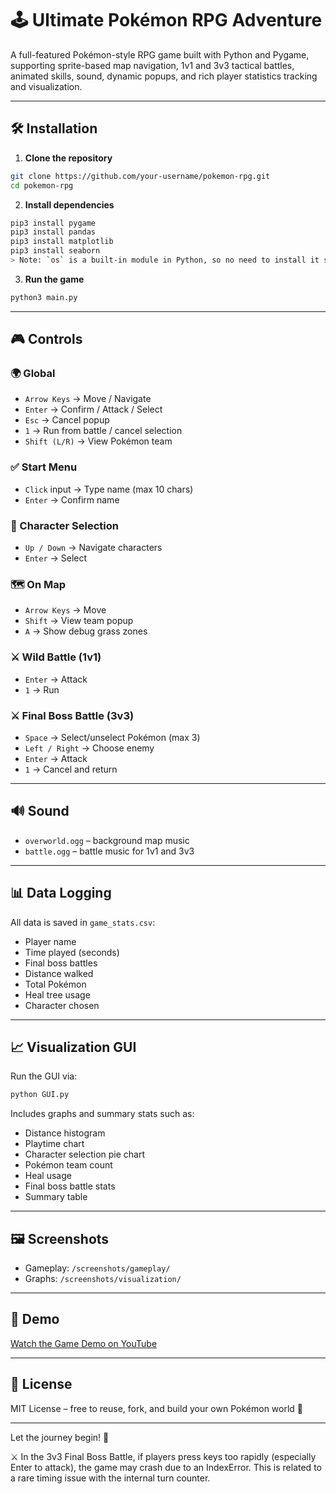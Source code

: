 # 🕹️ Ultimate Pokémon RPG Adventure

A full-featured Pokémon-style RPG game built with Python and Pygame, supporting sprite-based map navigation, 1v1 and 3v3 tactical battles, animated skills, sound, dynamic popups, and rich player statistics tracking and visualization.

---

## 🛠️ Installation

1. **Clone the repository**  
```bash
git clone https://github.com/your-username/pokemon-rpg.git
cd pokemon-rpg
```

2. **Install dependencies**  
```bash
pip3 install pygame
pip3 install pandas
pip3 install matplotlib
pip3 install seaborn
> Note: `os` is a built-in module in Python, so no need to install it separately.
```

3. **Run the game**  
```bash
python3 main.py
```

---

## 🎮 Controls

### 🌍 Global
- `Arrow Keys` → Move / Navigate
- `Enter` → Confirm / Attack / Select
- `Esc` → Cancel popup
- `1` → Run from battle / cancel selection
- `Shift (L/R)` → View Pokémon team

### ✅ Start Menu
- `Click` input → Type name (max 10 chars)
- `Enter` → Confirm name

### 👤 Character Selection
- `Up / Down` → Navigate characters
- `Enter` → Select

### 🗺️ On Map
- `Arrow Keys` → Move
- `Shift` → View team popup
- `A` → Show debug grass zones

### ⚔️ Wild Battle (1v1)
- `Enter` → Attack
- `1` → Run

### ⚔️ Final Boss Battle (3v3)
- `Space` → Select/unselect Pokémon (max 3)
- `Left / Right` → Choose enemy
- `Enter` → Attack
- `1` → Cancel and return

---

## 🔊 Sound

- `overworld.ogg` – background map music  
- `battle.ogg` – battle music for 1v1 and 3v3

---

## 📊 Data Logging

All data is saved in `game_stats.csv`:

- Player name
- Time played (seconds)
- Final boss battles
- Distance walked
- Total Pokémon
- Heal tree usage
- Character chosen

---

## 📈 Visualization GUI

Run the GUI via:

```bash
python GUI.py
```

Includes graphs and summary stats such as:

- Distance histogram
- Playtime chart
- Character selection pie chart
- Pokémon team count
- Heal usage
- Final boss battle stats
- Summary table

---

## 🖼️ Screenshots

- Gameplay: `/screenshots/gameplay/`  
- Graphs: `/screenshots/visualization/`

---

## 🎥 Demo

[Watch the Game Demo on YouTube](https://youtu.be/0PVEW_bYXD8)

---

## 📄 License

MIT License – free to reuse, fork, and build your own Pokémon world 🐾

---
Let the journey begin! 🚀

⚔️ In the 3v3 Final Boss Battle, if players press keys too rapidly (especially Enter to attack), the game may crash due to an IndexError.
This is related to a rare timing issue with the internal turn counter.
